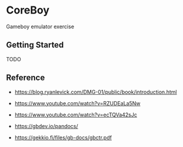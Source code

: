 # CoreBoy

Gameboy emulator exercise

## Getting Started

TODO

## Reference

* https://blog.ryanlevick.com/DMG-01/public/book/introduction.html

* https://www.youtube.com/watch?v=RZUDEaLa5Nw

* https://www.youtube.com/watch?v=ecTQVa42sJc

* https://gbdev.io/pandocs/

* https://gekkio.fi/files/gb-docs/gbctr.pdf
